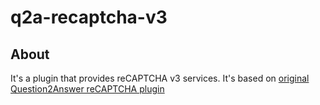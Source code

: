 # q2a-recaptcha-v3
## About
It's a plugin that provides reCAPTCHA v3 services.
It's based on [original Question2Answer reCAPTCHA plugin](https://github.com/q2a/question2answer/tree/dev/qa-plugin/recaptcha-captcha)
